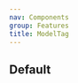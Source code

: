 ```yaml
---
nav: Components
group: Features
title: ModelTag
---
```


## Default

<code src="./demos/model-tag/index.tsx" center></code>
